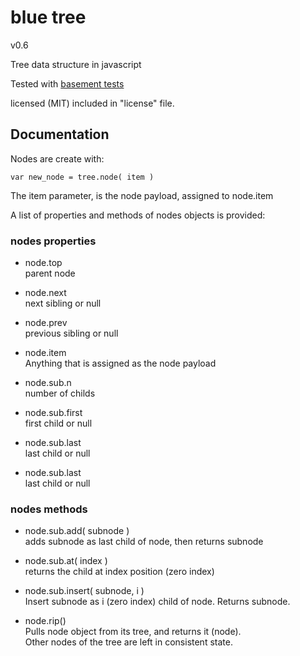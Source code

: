 
# blue tree
v0.6

Tree data structure in javascript

Tested with [basement tests](http://nzonbi.github.com/blue-tree)

licensed (MIT) included in "license" file.



## Documentation

Nodes are create with:

    var new_node = tree.node( item )

The item parameter, is the node payload, assigned to node.item

A list of properties and methods of nodes objects is provided:

### nodes properties

* node.top  
  parent node

* node.next  
  next sibling or null

* node.prev  
  previous sibling or null

* node.item  
  Anything that is assigned as the node payload

* node.sub.n  
  number of childs

* node.sub.first  
  first child or null

* node.sub.last  
  last child or null

* node.sub.last  
  last child or null

### nodes methods

* node.sub.add( subnode )  
adds subnode as last child of node, then returns subnode

* node.sub.at( index )  
returns the child at index position (zero index)

* node.sub.insert( subnode, i )  
Insert subnode as i (zero index) child of node. Returns subnode.

* node.rip()  
Pulls node object from its tree, and returns it (node).  
Other nodes of the tree are left in consistent state.









